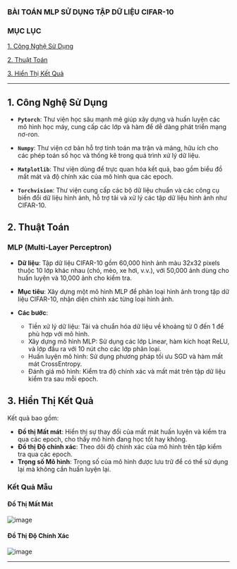 
### BÀI TOÁN MLP SỬ DỤNG TẬP DỮ LIỆU CIFAR-10

### MỤC LỤC
[1. Công Nghệ Sử Dụng](#CongNgheSuDung)

[2. Thuật Toán](#ThuatToan)

[3. Hiển Thị Kết Quả](#HienThiKetQua)

---

<a name="CongNgheSuDung"></a>
## 1. Công Nghệ Sử Dụng
- **`Pytorch`**: Thư viện học sâu mạnh mẽ giúp xây dựng và huấn luyện các mô hình học máy, cung cấp các lớp và hàm để dễ dàng phát triển mạng nơ-ron.

- **`Numpy`**: Thư viện cơ bản hỗ trợ tính toán ma trận và mảng, hữu ích cho các phép toán số học và thống kê trong quá trình xử lý dữ liệu.

- **`Matplotlib`**: Thư viện dùng để trực quan hóa kết quả, bao gồm biểu đồ mất mát và độ chính xác của mô hình qua các epoch.

- **`Torchvision`**: Thư viện cung cấp các bộ dữ liệu chuẩn và các công cụ biến đổi dữ liệu hình ảnh, hỗ trợ tải và xử lý các tập dữ liệu hình ảnh như CIFAR-10.

<a name="ThuatToan"></a>
## 2. Thuật Toán

### MLP (Multi-Layer Perceptron)
- **Dữ liệu**: Tập dữ liệu CIFAR-10 gồm 60,000 hình ảnh màu 32x32 pixels thuộc 10 lớp khác nhau (chó, mèo, xe hơi, v.v.), với 50,000 ảnh dùng cho huấn luyện và 10,000 ảnh cho kiểm tra.

- **Mục tiêu**: Xây dựng một mô hình MLP để phân loại hình ảnh trong tập dữ liệu CIFAR-10, nhận diện chính xác từng loại hình ảnh.

- **Các bước**:
  - Tiền xử lý dữ liệu: Tải và chuẩn hóa dữ liệu về khoảng từ 0 đến 1 để phù hợp với mô hình.
  - Xây dựng mô hình MLP: Sử dụng các lớp Linear, hàm kích hoạt ReLU, và lớp đầu ra với 10 nút cho các lớp phân loại.
  - Huấn luyện mô hình: Sử dụng phương pháp tối ưu SGD và hàm mất mát CrossEntropy.
  - Đánh giá mô hình: Kiểm tra độ chính xác và mất mát trên tập dữ liệu kiểm tra sau mỗi epoch.

<a name="HienThiKetQua"></a>
## 3. Hiển Thị Kết Quả

Kết quả bao gồm:
- **Đồ thị Mất mát**: Hiển thị sự thay đổi của mất mát huấn luyện và kiểm tra qua các epoch, cho thấy mô hình đang học tốt hay không.
- **Đồ thị Độ chính xác**: Theo dõi độ chính xác của mô hình trên tập kiểm tra qua các epoch.
- **Trọng số Mô hình**: Trọng số của mô hình được lưu trữ để có thể sử dụng lại mà không cần huấn luyện lại.

### Kết Quả Mẫu

#### Đồ Thị Mất Mát

![image](https://github.com/user-attachments/assets/b9344ae8-45a2-4d03-bade-63bc5cbf553f)

#### Đồ Thị Độ Chính Xác

![image](https://github.com/user-attachments/assets/25d9a9ab-2db1-4ff8-8833-5bfe41710980)

---
